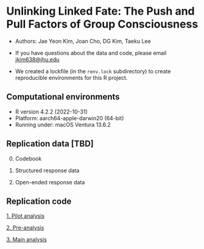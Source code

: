 # Unlinking Linked Fate: The Push and Pull Factors of Group Consciousness

* Authors: Jae Yeon Kim, Joan Cho, DG Kim, Taeku Lee

* If you have questions about the data and code, please email jkim638@jhu.edu 
- We created a lockfile (in the `renv.lock` subdirectory) to create reproducible environments for this R project. 

## Computational environments 
 
- R version 4.2.2 (2022-10-31)
- Platform: aarch64-apple-darwin20 (64-bit)
- Running under: macOS Ventura 13.6.2

## Replication data [TBD]

0. Codebook 

1. Structured response data 

2. Open-ended response data 

## Replication code 

[1. Pilot analysis](https://github.com/jaeyk/unlinking_linked_fate/blob/main/src/pilot_analysis.rmd)

[2. Pre-analysis](https://github.com/jaeyk/unlinking_linked_fate/blob/main/src/pre_analysis.rmd) 

[3. Main analysis](https://github.com/jaeyk/unlinking_linked_fate/blob/main/src/main_analysis.rmd)
